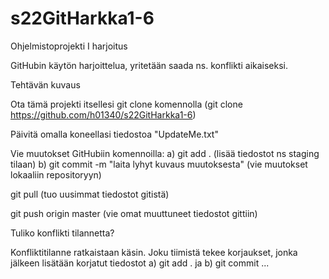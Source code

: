 # s22GitHarkka1-6
Ohjelmistoprojekti I harjoitus

GitHubin käytön harjoittelua, yritetään saada ns. konflikti aikaiseksi.

Tehtävän kuvaus

Ota tämä projekti itsellesi git clone komennolla (git clone https://github.com/h01340/s22GitHarkka1-6)

Päivitä omalla koneellasi tiedostoa "UpdateMe.txt"

Vie muutokset GitHubiin komennoilla: a) git add . (lisää tiedostot ns staging tilaan) b) git commit -m "laita lyhyt kuvaus muutoksesta" (vie muutokset lokaaliin repositoryyn)

git pull (tuo uusimmat tiedostot gitistä)

git push origin master (vie omat muuttuneet tiedostot gittiin)

Tuliko konflikti tilannetta?

Konfliktitilanne ratkaistaan käsin. Joku tiimistä tekee korjaukset, jonka jälkeen lisätään korjatut tiedostot a) git add . ja b) git commit ...
